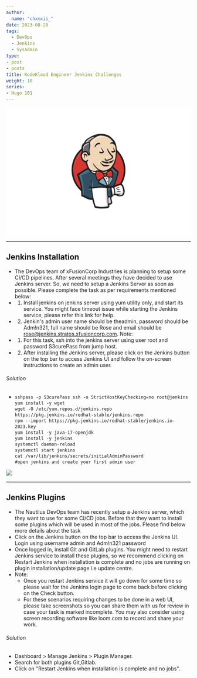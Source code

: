 ```yaml
---
author:
  name: "chxmxii_"
date: 2023-08-28
tags:
  - DevOps
  - Jenkins
  - Sysadmin
type:
- post
- posts
title: KodeKloud Engineer Jenkins Challenges
weight: 10
series:
- Hugo 101
---
```

![](/files/jenkins.png#center)

---
## Jenkins Installation

+ The DevOps team of xFusionCorp Industries is planning to setup some CI/CD pipelines. After several meetings they have decided to use Jenkins server. So, we need to setup a Jenkins Server as soon as possible. Please complete the task as per requirements mentioned below:
+ 1. Install jenkins on jenkins server using yum utility only, and start its service. You might face timeout issue while starting the Jenkins service, please refer this link for help.
+ 2. Jenkin's admin user name should be theadmin, password should be Adm!n321, full name should be Rose and email should be rose@jenkins.stratos.xfusioncorp.com.
Note:
+ 1. For this task, ssh into the jenkins server using user root and password S3curePass from jump host.
+ 2. After installing the Jenkins server, please click on the Jenkins button on the top bar to access Jenkins UI and follow the on-screen instructions to create an admin user.
  
###### Solution
+ ``` shell
  sshpass -p S3curePass ssh -o StrictHostKeyChecking=no root@jenkins
  yum install -y wget
  wget -O /etc/yum.repos.d/jenkins.repo https://pkg.jenkins.io/redhat-stable/jenkins.repo
  rpm --import https://pkg.jenkins.io/redhat-stable/jenkins.io-2023.key
  yum install -y java-17-openjdk
  yum install -y jenkins
  systemctl daemon-reload
  systemctl start jenkins
  cat /var/lib/jenkins/secrets/initialAdminPassword
  #open jenkins and create your first admin user
  ```
![](/files/jenkinstask.png#center)

---
## Jenkins Plugins

+ The Nautilus DevOps team has recently setup a Jenkins server, which they want to use for some CI/CD jobs. Before that they want to install some plugins which will be used in most of the jobs. Please find below more details about the task
+ Click on the Jenkins button on the top bar to access the Jenkins UI. Login using username admin and Adm!n321 password
+ Once logged in, install Git and GitLab plugins. You might need to restart Jenkins service to install these plugins, so we recommend clicking on Restart Jenkins when installation is complete and no jobs are running on plugin installation/update page i.e update centre.
+ Note:
  + Once you restart Jenkins service it will go down for some time so please wait for the Jenkins login page to come back before clicking on the Check button.
  + For these scenarios requiring changes to be done in a web UI, please take screenshots so you can share them with us for review in case your task is marked incomplete. You may also consider using screen recording software like loom.com to record and share your work.
  
###### Solution
+ Dashboard > Manage Jenkins > Plugin Manager.
+ Search for both plugins Git,Gitlab.
+ Click on "Restart Jenkins when installation is complete and no jobs".